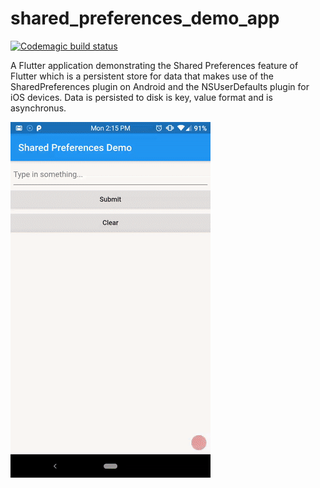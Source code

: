 # shared_preferences_demo_app

[![Codemagic build status](https://api.codemagic.io/apps/5cf58f273d5c5d0016c66d4f/5cf58f273d5c5d0016c66d4e/status_badge.svg)](https://codemagic.io/apps/5cf58f273d5c5d0016c66d4f/5cf58f273d5c5d0016c66d4e/latest_build)

A Flutter application demonstrating the Shared Preferences feature of Flutter which is a persistent store for data that makes use of the SharedPreferences plugin on Android and the NSUserDefaults plugin for iOS devices. Data is persisted to disk is key, value format and is asynchronus.

![alt text](./demo.gif "Demo")
